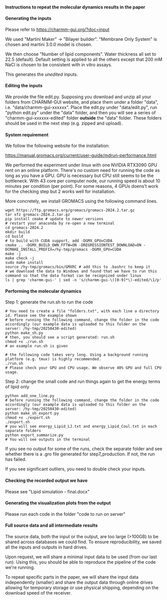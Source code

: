 #### Instructions to repeat the molecular dynamics results in the paper

#### Generating the inputs

Please refer to https://charmm-gui.org/?doc=input

We used "Martini Maker" -> "Bilayer builder". "Membrane Only System" is chosen and martini 3.0.0 model is chosen.

We then choose "Number of lipid components". Water thickness all set to 22.5 (default). Default setting is applied to all the others except that 200 mM NaCl is chosen to be consistent with in vitro assays.

This generates the *unedited* inputs.

#### Editing the inputs

We provide the file edit.py. Supposing you download and unzip all your folders from CHARMM-GUI website, and place them under a folder "data", i.e. "data/charmm-gui-xxxxxx". Place the edit.py under "data/edit.py", run "python edit.py" under the "data" folder, and then you will see a series of "charmm-gui-xxxxxx-edited" folder **outside** the "data" folder. These folders should be used in the next step (e.g. zipped and upload).

#### System requirement

We follow the following website for the installation:

https://manual.gromacs.org/current/user-guide/mdrun-performance.html

We performed the experiment under linux with one NVIDIA RTX3090 GPU rent on an online platform. There's no custom need for running the code as long as you have a GPU. GPU is necessary but CPU still seems to be the bottleneck. With 43 core per computer node, our running speed is about 10 minutes per condition (per point). For some reasons, 4 GPUs doens't work for the checking step but 2 works well for installation. 

More concretely, we install GROMACS using the following command lines.

```
wget https://ftp.gromacs.org/gromacs/gromacs-2024.2.tar.gz
tar xfz gromacs-2024.2.tar.gz
pip install cmake # update to newer versions
# restart your anaconda by re-open a new terminal
cd gromacs-2024.2
mkdir build
cd build
# to build with CUDA support, add -DGMX_GPU=CUDA
cmake .. -DGMX_BUILD_OWN_FFTW=ON -DREGRESSIONTEST_DOWNLOAD=ON -DCMAKE_INSTALL_PREFIX=/hy-tmp/gromacs -DGMX_GPU=CUDA
make -j
make check -j
sudo make install
source /hy-tmp/gromacs/bin/GMXRC # add this to .bashrc to keep it
# we download the data to Windows and found that we have to run this command so that the data format can be recognized under linux
ls | grep 'charmm-gui-' | sed -n 's/charmm-gui-\([0-9]*\)-edited/\1/p'
```

#### Performing the molecular dynamics

Step 1: generate the run.sh to run the code

```
# You need to create a file "folders.txt", with each line a directory id. Please see the example shown
# before running the following command, change the folder in the code accordingly (our example data is uploaded to this folder on the server: /hy-tmp/20250430-edited)
python make_sh.py
# then, you should see a script generated: run.sh
chmod +x ./run.sh
# an example run.sh is given

# the following code takes very long. Using a background running platform (e.g. tmux) is highly recommended.
./run.sh
# Please check your GPU and CPU usage. We observe 40% GPU and full CPU usage.
```

Step 2: change the small code and run things again to get the energy terms of lipid only

```
python add_one_line.py
# before running the following command, change the folder in the code accordingly (our example data is uploaded to this folder on the server: /hy-tmp/20250430-edited)
python make_sh_export.py
chmod +x ./export.sh
./export.sh
# you will see energy_Lipid_LJ.txt and energy_Lipid_Coul.txt in each separate folders
python export_summarize.py
# You will see outputs in the terminal
```

If you see no output for some of the runs, check the separate folder and see whether there is a .gro file generated for step7_production. If not, the run has failed.

If you see significant outliers, you need to double check your inputs.

#### Checking the recorded output we have

Please see "Lipid simulation - final.docx"

#### Generating the visualization plots from the output

Please run each code in the folder "code to run on server"

#### Full source data and all intermediate results

The source data, both the input or the output, are too large (>100GB) to be shared across databases we could find. To ensure reproducibility, we saved all the inputs and outputs in hard drives.

Upon request, we will share a minimal input data to be used (from our last run). Using this, you should be able to reproduce the pipeline of the code we're running.

To repeat specific parts in the paper, we will share the input data independently (smaller) and share the output data through online drives allowing for temporary storage or use physical shipping, depending on the download speed of the receiver.